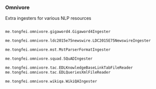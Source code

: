 ### Omnivore
Extra ingesters for various NLP resources

```scala

me.tongfei.omnivore.gigaword4.Gigaword4Ingester

me.tongfei.omnivore.ldc2015e75newswire.LDC2015E75NewswireIngester

me.tongfei.omnivore.mst.MstParserFormatIngester

me.tongfei.omnivore.squad.SQuADIngester

me.tongfei.omnivore.tac.EDLKnowledgeBaseLinkTabFileReader
me.tongfei.omnivore.tac.EDLQueriesXmlFileReader

me.tongfei.omnivore.wikiqa.WikiQAIngester

```
